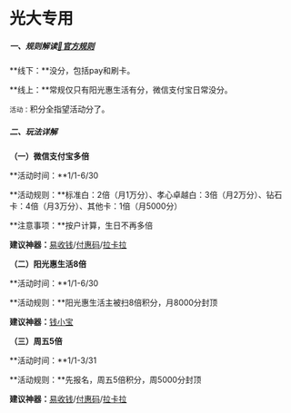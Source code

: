 # 光大专用

##### 一、规则解读[:link:官方规则](https://xyk.cebbank.com/cczs/static/synfile/attachment/202310/3.html)

**线下：**没分，包括pay和刷卡。

**线上：**常规仅只有阳光惠生活有分，微信支付宝日常没分。

`活动：`积分全指望活动分了。

##### 二、玩法详解

**（一）微信支付宝多倍**

**活动时间：**1/1-6/30

**活动规则：**标准白：2倍（月1万分）、孝心卓越白：3倍（月2万分）、钻石卡：4倍（月3万分）、其他卡：1倍（月5000分）

**注意事项：**按户计算，生日不再多倍

**建议神器：**[易收钱](tool/fhm.md)/[付惠码](tool/ysq.md)/[拉卡拉](tool/lkl.md)

**（二）阳光惠生活8倍**

**活动时间：**1/1-6/30

**活动规则：**阳光惠生活主被扫8倍积分，月8000分封顶

**建议神器：**[钱小宝](tool/qxb.md)

**（三）周五5倍**

**活动时间：**1/1-3/31

**活动规则：**先报名，周五5倍积分，周5000分封顶

**建议神器：**[易收钱](tool/fhm.md)/[付惠码](tool/ysq.md)/[拉卡拉](tool/lkl.md)
